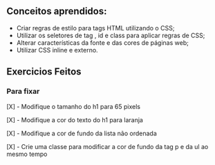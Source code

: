 ## Conceitos aprendidos:

 * Criar regras de estilo para tags HTML utilizando o CSS;
 * Utilizar os seletores de tag , id e class para aplicar regras de CSS;
 * Alterar características da fonte e das cores de páginas web;
 * Utilizar CSS inline e externo.


## Exercicios Feitos
### Para fixar

[X] - Modifique o tamanho do h1 para 65 pixels

[X] - Modifique a cor do texto do h1 para laranja

[X] - Modifique a cor de fundo da lista não ordenada

[X] - Crie uma classe para modificar a cor de fundo da tag p e da ul ao mesmo tempo
